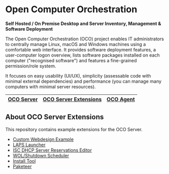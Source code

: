 # Open Computer Orchestration
**Self Hosted / On Premise Desktop and Server Inventory, Management & Software Deployment**

The Open Computer Orchestration (OCO) project enables IT administrators to centrally manage Linux, macOS and Windows machines using a comfortable web interface. It provides software deployment features, a user-computer logon overview, lists software packages installed on each computer ("recognised software") and features a fine-grained permission/role system.

It focuses on easy usability (UI/UX), simplicity (assessable code with minimal external dependencies) and performance (you can manage many computers with minimal server resources).

| [OCO Server] | [OCO Server Extensions] | [OCO Agent] |
| ------------ | ----------------------- | ----------- |

[OCO Server]: https://github.com/schorschii/oco-server
[OCO Server Extensions]: https://github.com/schorschii/oco-server-extensions
[OCO Agent]: https://github.com/schorschii/oco-agent

## About OCO Server Extensions
This repository contains example extensions for the OCO Server.

- [Custom Webdesign Example](custom-design)
- [LAPS Launcher](laps-launcher)
- [ISC DHCP Server Reservations Editor](isc-dhcp-reservations)
- [WOL/Shutdown Scheduler](wol-shutdown-scheduler)
- [Install Tool](install-tool)
- [Paketeer](paketeer)
